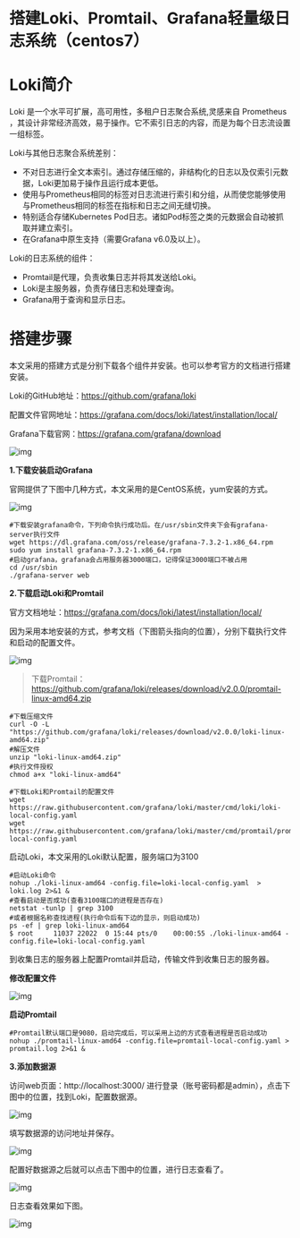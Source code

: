 # 搭建Loki、Promtail、Grafana轻量级日志系统（centos7） 

# Loki简介

Loki 是一个水平可扩展，高可用性，多租户日志聚合系统,灵感来自 Prometheus ，其设计非常经济高效，易于操作。它不索引日志的内容，而是为每个日志流设置一组标签。

Loki与其他日志聚合系统差别：

- 不对日志进行全文本索引。通过存储压缩的，非结构化的日志以及仅索引元数据，Loki更加易于操作且运行成本更低。
- 使用与Prometheus相同的标签对日志流进行索引和分组，从而使您能够使用与Prometheus相同的标签在指标和日志之间无缝切换。
- 特别适合存储Kubernetes Pod日志。诸如Pod标签之类的元数据会自动被抓取并建立索引。
- 在Grafana中原生支持（需要Grafana v6.0及以上）。

Loki的日志系统的组件：

- Promtail是代理，负责收集日志并将其发送给Loki。
- Loki是主服务器，负责存储日志和处理查询。
- Grafana用于查询和显示日志。

# 搭建步骤

本文采用的搭建方式是分别下载各个组件并安装。也可以参考官方的文档进行搭建安装。

Loki的GitHub地址：https://github.com/grafana/loki 

配置文件官网地址：https://grafana.com/docs/loki/latest/installation/local/ 

Grafana下载官网：https://grafana.com/grafana/download

![img](https://img-blog.csdnimg.cn/20201113175106381.png?x-oss-process=image/watermark,type_ZmFuZ3poZW5naGVpdGk,shadow_10,text_aHR0cHM6Ly9ibG9nLmNzZG4ubmV0L3RjeTE0Mjk5MjA2Mjc=,size_16,color_FFFFFF,t_70)

**1.下载安装启动Grafana**

官网提供了下图中几种方式，本文采用的是CentOS系统，yum安装的方式。

![img](https://img-blog.csdnimg.cn/20201113175518406.png?x-oss-process=image/watermark,type_ZmFuZ3poZW5naGVpdGk,shadow_10,text_aHR0cHM6Ly9ibG9nLmNzZG4ubmV0L3RjeTE0Mjk5MjA2Mjc=,size_16,color_FFFFFF,t_70)

```shell
#下载安装grafana命令，下列命令执行成功后。在/usr/sbin文件夹下会有grafana-server执行文件
wget https://dl.grafana.com/oss/release/grafana-7.3.2-1.x86_64.rpm
sudo yum install grafana-7.3.2-1.x86_64.rpm
#启动grafana，grafana会占用服务器3000端口，记得保证3000端口不被占用
cd /usr/sbin
./grafana-server web
```

**2.下载启动Loki和Promtail**

官方文档地址：https://grafana.com/docs/loki/latest/installation/local/

因为采用本地安装的方式，参考文档（下图箭头指向的位置），分别下载执行文件和启动的配置文件。

![img](https://img-blog.csdnimg.cn/20201113180855912.png?x-oss-process=image/watermark,type_ZmFuZ3poZW5naGVpdGk,shadow_10,text_aHR0cHM6Ly9ibG9nLmNzZG4ubmV0L3RjeTE0Mjk5MjA2Mjc=,size_16,color_FFFFFF,t_70)

> 下载Promtail：https://github.com/grafana/loki/releases/download/v2.0.0/promtail-linux-amd64.zip 

```shell
#下载压缩文件
curl -O -L "https://github.com/grafana/loki/releases/download/v2.0.0/loki-linux-amd64.zip"
#解压文件
unzip "loki-linux-amd64.zip"
#执行文件授权
chmod a+x "loki-linux-amd64"
 
#下载Loki和Promtail的配置文件
wget https://raw.githubusercontent.com/grafana/loki/master/cmd/loki/loki-local-config.yaml
wget https://raw.githubusercontent.com/grafana/loki/master/cmd/promtail/promtail-local-config.yaml
```

启动Loki，本文采用的Loki默认配置，服务端口为3100

```shell
#启动Loki命令
nohup ./loki-linux-amd64 -config.file=loki-local-config.yaml  > loki.log 2>&1 &
#查看启动是否成功(查看3100端口的进程是否存在)
netstat -tunlp | grep 3100
#或者根据名称查找进程(执行命令后有下边的显示，则启动成功)
ps -ef | grep loki-linux-amd64
$ root     11037 22022  0 15:44 pts/0    00:00:55 ./loki-linux-amd64 -config.file=loki-local-config.yaml
```

到收集日志的服务器上配置Promtail并启动，传输文件到收集日志的服务器。

**修改配置文件**

![img](https://img-blog.csdnimg.cn/20201113182757304.png?x-oss-process=image/watermark,type_ZmFuZ3poZW5naGVpdGk,shadow_10,text_aHR0cHM6Ly9ibG9nLmNzZG4ubmV0L3RjeTE0Mjk5MjA2Mjc=,size_16,color_FFFFFF,t_70)

**启动Promtail**

```shell
#Promtail默认端口是9080，启动完成后，可以采用上边的方式查看进程是否启动成功
nohup ./promtail-linux-amd64 -config.file=promtail-local-config.yaml > promtail.log 2>&1 &
```

**3.添加数据源**

访问web页面：http://localhost:3000/ 进行登录（账号密码都是admin），点击下图中的位置，找到Loki，配置数据源。

![img](https://img-blog.csdnimg.cn/20201113183321179.png?x-oss-process=image/watermark,type_ZmFuZ3poZW5naGVpdGk,shadow_10,text_aHR0cHM6Ly9ibG9nLmNzZG4ubmV0L3RjeTE0Mjk5MjA2Mjc=,size_16,color_FFFFFF,t_70)

填写数据源的访问地址并保存。

![img](https://img-blog.csdnimg.cn/20201113183459410.png?x-oss-process=image/watermark,type_ZmFuZ3poZW5naGVpdGk,shadow_10,text_aHR0cHM6Ly9ibG9nLmNzZG4ubmV0L3RjeTE0Mjk5MjA2Mjc=,size_16,color_FFFFFF,t_70)

配置好数据源之后就可以点击下图中的位置，进行日志查看了。

![img](https://img-blog.csdnimg.cn/20201113183643442.png?x-oss-process=image/watermark,type_ZmFuZ3poZW5naGVpdGk,shadow_10,text_aHR0cHM6Ly9ibG9nLmNzZG4ubmV0L3RjeTE0Mjk5MjA2Mjc=,size_16,color_FFFFFF,t_70)

日志查看效果如下图。

![img](https://img-blog.csdnimg.cn/20201113184320904.png?x-oss-process=image/watermark,type_ZmFuZ3poZW5naGVpdGk,shadow_10,text_aHR0cHM6Ly9ibG9nLmNzZG4ubmV0L3RjeTE0Mjk5MjA2Mjc=,size_16,color_FFFFFF,t_70)















































































































































































































































































































